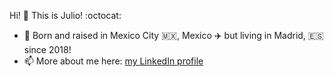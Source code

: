 Hi! 👋 This is Julio! :octocat:
- 👶 Born and raised in Mexico City 🇲🇽, Mexico ✈️ but living in Madrid, 🇪🇸 since 2018!
- 📫 More about me here: [my LinkedIn profile](https://www.linkedin.com/in/juliogil/)

<!---
juliogil/juliogil is a ✨ special ✨ repository because its `README.md` (this file) appears on your GitHub profile.
You can click the Preview link to take a look at your changes.
--->
